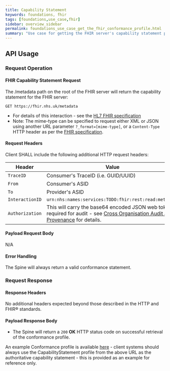 ```yaml
---
title: Capability Statement
keywords: foundations, fhir
tags: [foundations,use_case,fhir]
sidebar: overview_sidebar
permalink: foundations_use_case_get_the_fhir_conformance_profile.html
summary: "Use case for getting the FHIR server's capability statement profile."
---
```


## API Usage ##

### Request Operation ###

#### FHIR Capability Statement Request ####

The /metadata path on the root of the FHIR server will return the capability statement for the FHIR server:

```http
GET https://fhir.nhs.uk/metadata
```
- For details of this interaction - see the [HL7 FHIR specification](https://www.hl7.org/fhir/http.html#conformance)
- Note: The mime-type can be specified to request either XML or JSON using another URL parameter `?_format=[mime-type]`, or a `Content-Type` HTTP header as per the [FHIR specification](https://www.hl7.org/fhir/http.html#mime-type).


#### Request Headers ####

Client SHALL include the following additional HTTP request headers:

| Header               | Value |
|----------------------|-------|
| `TraceID`        | Consumer's TraceID (i.e. GUID/UUID) |
| `From`           | Consumer's ASID |
| `To`             | Provider's ASID |
| `InteractionID`  | `urn:nhs:names:services:TODO:fhir:rest:read:metadata`|
| `Authorization`      | This will carry the base64 encoded JSON web token required for audit - see [Cross Organisation Audit and Provenance](integration_cross_organisation_audit_and_provenance.html) for details. |

#### Payload Request Body ####

N/A

#### Error Handling ####

The Spine will always return a valid conformance statement.

### Request Response ###

#### Response Headers ####

No additional headers expected beyond those described in the HTTP and FHIR&reg; standards.

#### Payload Response Body ####

- The Spine will return a `200` **OK** HTTP status code on successful retrieval of the conformance profile.

An example Conformance profile is available [here](Conformance/NDOP-CapabilityStatement-1.xml) - client systems should always use the CapabilityStatement profile from the above URL as the authoritative capability statement - this is provided as an example for reference only.


